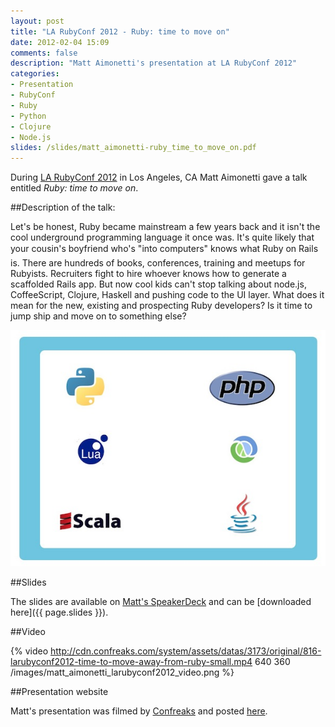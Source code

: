 ```yaml
---
layout: post
title: "LA RubyConf 2012 - Ruby: time to move on"
date: 2012-02-04 15:09
comments: false
description: "Matt Aimonetti's presentation at LA RubyConf 2012"
categories: 
- Presentation
- RubyConf
- Ruby
- Python
- Clojure
- Node.js
slides: /slides/matt_aimonetti-ruby_time_to_move_on.pdf
---
```


During [LA RubyConf 2012](http://larubyconf.org/) in Los Angeles, CA Matt
Aimonetti gave a talk entitled *Ruby: time to move on*.

##Description of the talk:

Let's be honest, Ruby became mainstream a few years back and it isn't the cool underground programming language it once was. It's quite likely that your cousin's boyfriend who's "into computers" knows what Ruby on Rails is. There are hundreds of books, conferences, training and meetups for Rubyists. Recruiters fight to hire whoever knows how to generate a scaffolded Rails app. But now cool kids can't stop talking about node.js, CoffeeScript, Clojure, Haskell and pushing code to the UI layer. What does it mean for the new, existing and prospecting Ruby developers? Is it time to jump ship and move on to something else?

![Matt Aimonetti showing that the end result is what matters the most](/images/matt_aimonetti_timeToMoveOn.jpg)

##Slides

<script async class="speakerdeck-embed" data-id="4f904c27a542080022020653" data-ratio="1.299492385786802" src="http://speakerdeck.com/assets/embed.js"></script>

The slides are available on [Matt's SpeakerDeck](http://speakerdeck.com/u/matt_aimonetti/p/ruby-time-to-move-on) and can be [downloaded here]({{ page.slides }}).

##Video

{% video http://cdn.confreaks.com/system/assets/datas/3173/original/816-larubyconf2012-time-to-move-away-from-ruby-small.mp4 640 360 /images/matt_aimonetti_larubyconf2012_video.png %}

##Presentation website

Matt's presentation was filmed by [Confreaks](http://confreaks.com) and posted [here](http://confreaks.com/videos/816-larubyconf2012-time-to-move-away-from-ruby).
